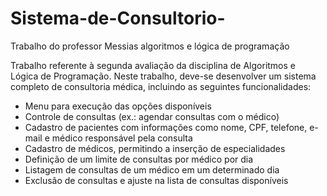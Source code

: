 # Sistema-de-Consultorio-
Trabalho do professor Messias algoritmos e lógica de programação


Trabalho referente à segunda avaliação da disciplina de Algoritmos e Lógica de Programação. Neste trabalho, deve-se desenvolver um sistema completo de consultoria médica, incluindo as seguintes funcionalidades:

- Menu para execução das opções disponíveis
- Controle de consultas (ex.: agendar consultas com o médico)
- Cadastro de pacientes com informações como nome, CPF, telefone, e-mail e médico responsável pela consulta
- Cadastro de médicos, permitindo a inserção de especialidades
- Definição de um limite de consultas por médico por dia
- Listagem de consultas de um médico em um determinado dia
- Exclusão de consultas e ajuste na lista de consultas disponíveis
